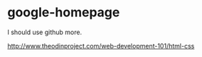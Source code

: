 # google-homepage

I should use github more.

http://www.theodinproject.com/web-development-101/html-css
